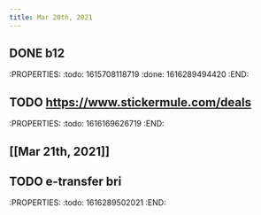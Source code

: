```yaml
---
title: Mar 20th, 2021
---
```


## DONE b12
:PROPERTIES:
:todo: 1615708118719
:done: 1616289494420
:END:
## TODO https://www.stickermule.com/deals
:PROPERTIES:
:todo: 1616169626719
:END:
## [[Mar 21th, 2021]]
## TODO e-transfer bri
:PROPERTIES:
:todo: 1616289502021
:END:
